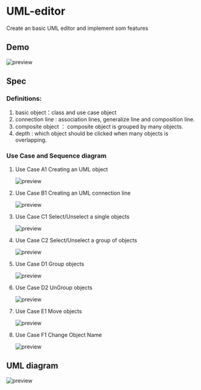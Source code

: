 # UML-editor
 Create an basic UML editor and implement som features

 ## Demo
![preview](https://i.imgur.com/EYLMbhh.gif)


 ## Spec
### Definitions:
1. basic object：class and use case object
2. connection line : association lines, generalize line and composition line.
3. composite object ： composite object is grouped by many objects.
4. depth : which object should be clicked when many objects is overlapping.

### Use Case and Sequence diagram

1. Use Case A1 Creating an UML object
    
    ![preview](https://imgur.com/i9b4QwK.jpg)

2. Use Case B1 Creating an UML connection line
    
    ![preview](https://imgur.com/8KEejdK.jpg)

3. Use Case C1  Select/Unselect a single objects
    
    ![preview](https://imgur.com/QB9Iw6w.jpg)

4. Use Case C2 Select/Unselect a group of objects
    
    ![preview](https://imgur.com/hMBUXFE.jpg)

5. Use Case D1 Group objects
    
    ![preview](https://imgur.com/DvNPbOS.jpg)

6. Use Case D2 UnGroup objects
    
    ![preview](https://imgur.com/iiYGkXY.jpg)

7. Use Case E1  Move objects
    
    ![preview](https://imgur.com/Wey2MkR.jpg)

8. Use Case F1  Change Object Name
    
    ![preview](https://imgur.com/PC7FQxM.jpg)

## UML diagram

 ![preview](https://imgur.com/GSsBfq2.png)